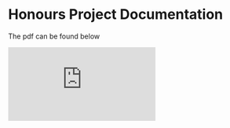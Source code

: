 # Honours Project Documentation

The pdf can be found below

![pdf](https://github.com/AM-ops/Hons-Project-Documentation/raw/main/main.pdf)

